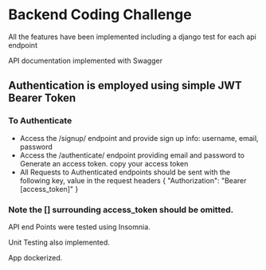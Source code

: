 # Backend Coding Challenge

All the features have been implemented including a django test for each api endpoint

API documentation implemented with Swagger

## Authentication is employed using simple JWT Bearer Token
### To Authenticate
* Access the /signup/ endpoint and provide sign up info: username, email, password
* Access the /authenticate/ endpoint providing email and password to Generate an access token. copy your access token
* All Requests to Authenticated endpoints should be sent with the following key, value in the request headers
{
    "Authorization": "Bearer [access_token]"
}

### Note the [] surrounding access_token should be omitted.


API end Points were tested using Insomnia. 

Unit Testing also implemented.

App dockerized. 


 


